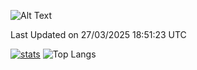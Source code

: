 ![Alt Text](https://media.tenor.com/3Gehha8RO-sAAAAC/goose-dance.gif)

<!--START_SECTION:waka-->

 Last Updated on 27/03/2025 18:51:23 UTC
<!--END_SECTION:waka-->
[![stats](https://github-readme-stats-rose-phi.vercel.app/api?username=jxncted&count_private=true)](https://github.com/jxncted/github-readme-stats)
![Top Langs](https://github-readme-stats-rose-phi.vercel.app/api/top-langs/?username=jxncted\&layout=compact&hide=c,assembly,jupyter%20notebook)
